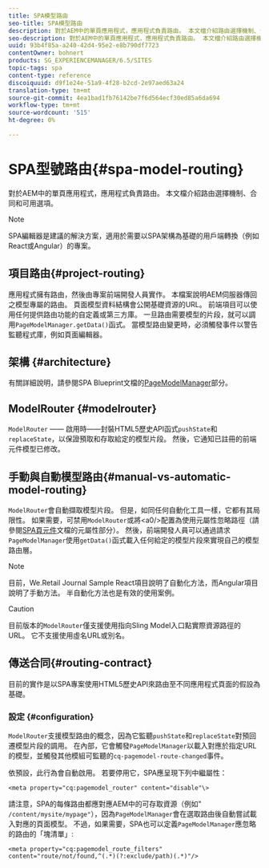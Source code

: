```yaml
---
title: SPA模型路由
seo-title: SPA模型路由
description: 對於AEM中的單頁應用程式，應用程式負責路由。 本文檔介紹路由選擇機制、合同和可用選項。
seo-description: 對於AEM中的單頁應用程式，應用程式負責路由。 本文檔介紹路由選擇機制、合同和可用選項。
uuid: 93b4f85a-a240-42d4-95e2-e8b790df7723
contentOwner: bohnert
products: SG_EXPERIENCEMANAGER/6.5/SITES
topic-tags: spa
content-type: reference
discoiquuid: d9f1e24e-51a9-4f28-b2cd-2e97aed63a24
translation-type: tm+mt
source-git-commit: 4ea1bad1fb76142be7f6d564ecf30ed85a6da694
workflow-type: tm+mt
source-wordcount: '515'
ht-degree: 0%

---
```



# SPA型號路由{#spa-model-routing}

對於AEM中的單頁應用程式，應用程式負責路由。 本文檔介紹路由選擇機制、合同和可用選項。

>[!NOTE]
>
>SPA編輯器是建議的解決方案，適用於需要以SPA架構為基礎的用戶端轉換（例如React或Angular）的專案。

## 項目路由{#project-routing}

應用程式擁有路由，然後由專案前端開發人員實作。 本檔案說明AEM伺服器傳回之模型專屬的路由。 頁面模型資料結構會公開基礎資源的URL。 前端項目可以使用任何提供路由功能的自定義或第三方庫。 一旦路由需要模型的片段，就可以調用`PageModelManager.getData()`函式。 當模型路由變更時，必須觸發事件以警告監聽程式庫，例如頁面編輯器。

## 架構 {#architecture}

有關詳細說明，請參閱SPA Blueprint文檔的[PageModelManager](/help/sites-developing/spa-blueprint.md#pagemodelmanager)部分。

## ModelRouter {#modelrouter}

`ModelRouter` —— 啟用時——封裝HTML5歷史API函式`pushState`和`replaceState`，以保證預取和存取給定的模型片段。 然後，它通知已註冊的前端元件模型已修改。

## 手動與自動模型路由{#manual-vs-automatic-model-routing}

`ModelRouter`會自動擷取模型片段。 但是，如同任何自動化工具一樣，它都有其局限性。 如果需要，可禁用`ModelRouter`或將&lt;a0/>配置為使用元屬性忽略路徑（請參閱[SPA頁元件](/help/sites-developing/spa-page-component.md)文檔的元屬性部分）。 然後，前端開發人員可以通過請求`PageModelManager`使用`getData()`函式載入任何給定的模型片段來實現自己的模型路由層。

>[!NOTE]
>
>目前，We.Retail Journal Sample React項目說明了自動化方法，而Angular項目說明了手動方法。 半自動化方法也是有效的使用案例。

>[!CAUTION]
>
>目前版本的`ModelRouter`僅支援使用指向Sling Model入口點實際資源路徑的URL。 它不支援使用虛名URL或別名。

## 傳送合同{#routing-contract}

目前的實作是以SPA專案使用HTML5歷史API來路由至不同應用程式頁面的假設為基礎。

### 設定 {#configuration}

`ModelRouter`支援模型路由的概念，因為它監聽`pushState`和`replaceState`對預回遷模型片段的調用。 在內部，它會觸發`PageModelManager`以載入對應於指定URL的模型，並觸發其他模組可監聽的`cq-pagemodel-route-changed`事件。

依預設，此行為會自動啟用。 若要停用它，SPA應呈現下列中繼屬性：

```
<meta property="cq:pagemodel_router" content="disable"\>
```

請注意，SPA的每條路由都應對應AEM中的可存取資源（例如&quot; `/content/mysite/mypage"`），因為`PageModelManager`會在選取路由後自動嘗試載入對應的頁面模型。 不過，如果需要，SPA也可以定義`PageModelManager`應忽略的路由的「塊清單」:

```
<meta property="cq:pagemodel_route_filters" content="route/not/found,^(.*)(?:exclude/path)(.*)"/>
```
